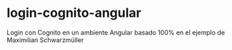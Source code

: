 # login-cognito-angular
Login con Cognito en un ambiente Angular basado 100% en el ejemplo de Maximilian Schwarzmüller
